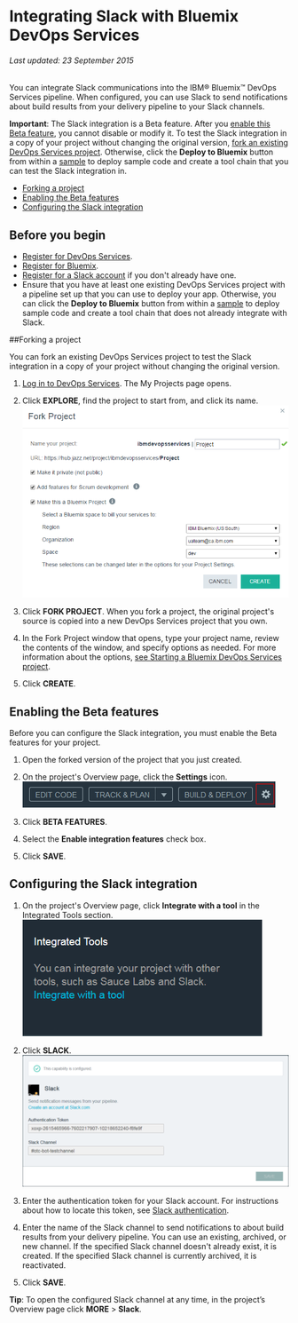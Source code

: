 # Integrating Slack with Bluemix DevOps Services 

###### Last updated: 23 September 2015

You can integrate Slack communications into the IBM&reg; Bluemix&trade; DevOps Services pipeline. When configured, you can use Slack to send notifications about build results from your delivery pipeline to your Slack channels. 

**Important**: The Slack integration is a Beta feature. After you [enable this Beta feature](#enabling_the_beta_features), you cannot disable or modify it. To test the Slack integration in a copy of your project without changing the original version, [fork an existing DevOps Services project](#forking_a_devops_services_project). Otherwise, click the **Deploy to Bluemix** button from within a [sample](https://hub.jazz.net/project/idsorg/sample-java-cloudant/overview) to deploy sample code and create a tool chain that you can test the Slack integration in.


* [Forking a project](#forking_a_devops_services_project)
* [Enabling the Beta features](#enabling_the_beta_features)
* [Configuring the Slack integration](#configuring_the_slack_integration)


## Before you begin
* [Register for DevOps Services](https://hub.jazz.net). 
* [Register for Bluemix](http://bluemix.net/). 
* [Register for a Slack account](https://slack.com/) if you don't already have one.
* Ensure that you have at least one existing DevOps Services project with a pipeline set up that you can use to deploy your app. Otherwise, you can click the **Deploy to Bluemix** button from within a [sample](https://hub.jazz.net/project/idsorg/sample-java-cloudant/overview) to deploy sample code and create a tool chain that does not already integrate with Slack.

<a name='forking_a_devops_services_project'></a>
##Forking a project

You can fork an existing DevOps Services project to test the Slack integration in a copy of your project without changing the original version.

1. [Log in to DevOps Services](https://hub.jazz.net). The My Projects page opens.

2. Click **EXPLORE**, find the project to start from, and click its name.
![Bluemix DevOps Services new user landing page][1]

3. Click **FORK PROJECT**. When you fork a project, the original project's source is copied into a new DevOps Services project that you own.

4. In the Fork Project window that opens, type your project name, review the contents of the window, and specify options as needed. For more information about the options, [see Starting a Bluemix DevOps Services project](#starting_a_devops_services_project).
 
5. Click **CREATE**.


<a name='enabling_the_beta_features'></a>
## Enabling the Beta features

Before you can configure the Slack integration, you must enable the Beta features for your project.

1. Open the forked version of the project that you just created.

2. On the project's Overview page, click the **Settings** icon.
![Project settings icon][2]

3. Click **BETA FEATURES**.

4. Select the **Enable integration features** check box.

5. Click **SAVE**.


<a name='configuring_the_slack_integration'></a>
## Configuring the Slack integration

1. On the project's Overview page, click **Integrate with a tool** in the Integrated Tools section. 
![Project Overview page integrations section][3]

2. Click **SLACK**.
![Slack integration page][4]

3. Enter the authentication token for your Slack account. For instructions about how to locate this token, see [Slack authentication](https://api.slack.com/docs/oauth).

4. Enter the name of the Slack channel to send notifications to about build results from your delivery pipeline. You can use an existing, archived, or new channel. If the specified Slack channel doesn't already exist, it is created. If the specified Slack channel is currently archived, it is reactivated.

5. Click **SAVE**.

**Tip**: To open the configured Slack channel at any time, in the project’s Overview page click **MORE** > **Slack**.



[1]: images/restyle_newprojectwindow.png
[2]: images/project_settings_icon.png
[3]: images/integrations.png
[4]: images/integrate_slack.png